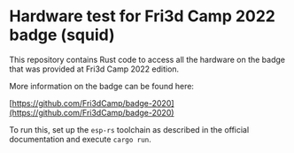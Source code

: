 # Hardware test for Fri3d Camp 2022 badge (squid)

This repository contains Rust code to access all the hardware on the badge that was provided at Fri3d Camp 2022 edition.

More information on the badge can be found here:

[https://github.com/Fri3dCamp/badge-2020](https://github.com/Fri3dCamp/badge-2020)

To run this, set up the `esp-rs` toolchain as described in the official documentation and execute `cargo run`.
